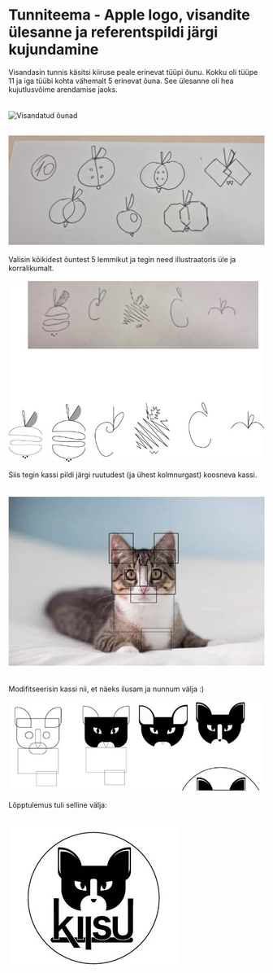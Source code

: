 # Tunniteema - Apple logo, visandite ülesanne ja referentspildi järgi kujundamine

Visandasin tunnis käsitsi kiiruse peale erinevat tüüpi õunu. Kokku oli tüüpe 11 ja iga tüübi kohta vähemalt 5 erinevat õuna. See ülesanne oli hea kujutlusvõime arendamise jaoks.<br><br><br>
![Visandatud õunad](./images/applevisand1.jpg)<br><br>

![Visandatud õunad](./images/applevisand2.jpg)<br><br>
Valisin kõikidest õuntest 5 lemmikut ja tegin need illustraatoris üle ja korralikumalt.<br><br>
![Illustraatoris tehtud õunad](./images/ounad.jpg)<br>

Siis tegin kassi pildi järgi ruutudest (ja ühest kolmnurgast) koosneva kassi.<br><br><br>
![Ruutudest kass](./images/kiisu1.jpg) <br><br><br>
Modifitseerisin kassi nii, et näeks ilusam ja nunnum välja :)<br><br>
![Modifitseeritud kassid](./images/kiisu2.jpg)<br><br>
Lõpptulemus tuli selline välja:<br><br><br>
![Lõpptuelmus kassist](./images/kiisu3.jpg)

